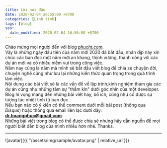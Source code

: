 ```yaml
---
title: Lời nói đầu
date: 2020-02-04 20:55:00 +0700
categories: [Linh tinh]
tags: [blog]
seo:
  date_modified: 2020-02-04 16:56:08 +0700
---
```


Chào mừng mọi người đến với blog [*phucht.com*](https://phucht.com).<br/>
Vậy là những ngày đầu tiên của năm mới 2020 đã bắt đầu, nhân dịp này xin chúc các bạn đọc một năm mới an khang, thịnh vượng, thành công với các dự án mới và có nhiều niềm vui trong công việc.<br/>
Năm nay cũng là năm mà mình sẽ bắt đầu viết blog để chia sẻ chuyện đời, chuyện nghề cũng như lưu lại những kiến thức quan trọng trong quá trình làm việc.<br/>
Nội dung các bài viết sẽ là các vấn đề về lập trình,kinh nghiệm tham gia các dự án cũng như những tâm sự "thầm kín" dưới góc nhìn của một developer.<br/>
Blog hi vọng mang đến những bài viết hay, bổ ích, cũng như có được sự tương tác nhiệt tình từ bạn đọc.<br/>
Nếu bạn nào có ý kiến có thể comment dưới mỗi bài post (thông qua *Disqus*) hoặc thông qua email liên lạc dưới đây:<br/>
 **dr.hoangphuc@gmail.com**.<br/>
Những bài viết trong blog có thể được chia sẻ nhưng hãy dẫn nguồn để mọi người biết đến blog của mình nhiều hơn nhé. 
Thanks.<br/>
* * *
![avatar]({{ "/assets/img/sample/avatar.png" | relative_url }})